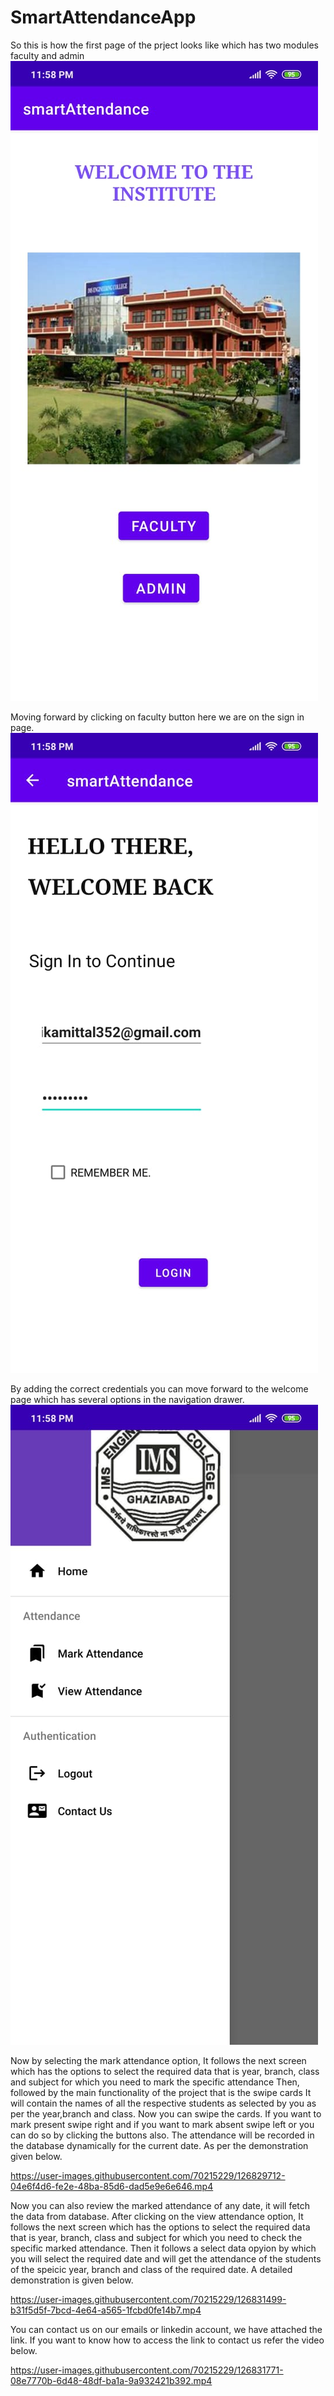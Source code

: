 # SmartAttendanceApp
So this is how the first page of the prject looks like which has two modules faculty and admin
![](images/frontpage.jpeg)

Moving forward by clicking on faculty button here we are on the sign in page.
![](images/facultysignin.jpeg)

By adding the correct credentials you can move forward to the welcome page which has several options in the navigation drawer.
![](images/welcomepage.jpeg)

Now by selecting the mark attendance option, It follows the next screen which has the options to select the required data that is year, branch, class and subject for which you need to mark the specific attendance
Then, followed by the main functionality of the project that is the swipe cards
It will contain the names of all the respective students as selected by you as per the year,branch and class.
Now you can swipe the cards. If you want to mark present swipe right and if you want to mark absent swipe left or you can do so by clicking the buttons also.
The attendance will be recorded in the database dynamically for the current date.
As per the demonstration given below.

https://user-images.githubusercontent.com/70215229/126829712-04e6f4d6-fe2e-48ba-85d6-dad5e9e6e646.mp4

Now you can also review the marked attendance of any date, it will fetch the data from database.
After clicking on the view attendance option, It follows the next screen which has the options to select the required data that is year, branch, class and subject for which you need to check the specific marked attendance.
Then it follows a select data opyion by which you will select the required date and will get the attendance of the students of the speicic year, branch and class of the required date.
A detailed demonstration is given below.

https://user-images.githubusercontent.com/70215229/126831499-b31f5d5f-7bcd-4e64-a565-1fcbd0fe14b7.mp4

You can contact us on our emails or linkedin account, we have attached the link.
If you want to know how to access the link to contact us refer the video below.

https://user-images.githubusercontent.com/70215229/126831771-08e7770b-6d48-48df-ba1a-9a932421b392.mp4






